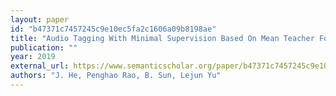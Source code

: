 ```yaml
---
layout: paper
id: "b47371c7457245c9e10ec5fa2c1606a09b8198ae"
title: "Audio Tagging With Minimal Supervision Based On Mean Teacher For Dcase 2019 Challenge Task 2 Technical Report"
publication: ""
year: 2019
external_url: https://www.semanticscholar.org/paper/b47371c7457245c9e10ec5fa2c1606a09b8198ae
authors: "J. He, Penghao Rao, B. Sun, Lejun Yu"
---
```


